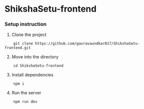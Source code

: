 # ShikshaSetu-frontend

### Setup instruction 

1. Clone the project
```
    git clone https://github.com/gauravaundkar017/ShikshaSetu-frontend.git
```
2. Move into the directory
```
    cd ShikshaSetu-frontend
```
3. Install dependencies 
```
    npm i
```

4. Run the server 
```
    npm run dev
```